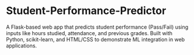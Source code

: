 # Student-Performance-Predictor
A Flask-based web app that predicts student performance (Pass/Fail) using inputs like hours studied, attendance, and previous grades. Built with Python, scikit-learn, and HTML/CSS to demonstrate ML integration in web applications.
